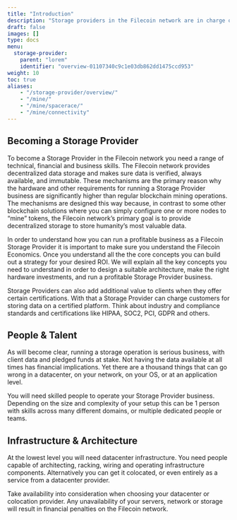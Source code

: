 ```yaml
---
title: "Introduction"
description: "Storage providers in the Filecoin network are in charge of storing, providing content and issuing new blocks."
draft: false
images: []
type: docs
menu:
  storage-provider:
    parent: "lorem"
    identifier: "overview-01107340c9c1e03db862dd1475ccd953"
weight: 10
toc: true
aliases:
    - "/storage-provider/overview/"
    - "/mine/"
    - "/mine/spacerace/"
    - "/mine/connectivity"
---
```



## Becoming a Storage Provider

To become a Storage Provider in the Filecoin network you need a range of technical, financial and business skills. The Filecoin network provides decentralized data storage and makes sure data is verified, always available, and immutable. These mechanisms are the primary reason why the hardware and other requirements for running a Storage Provider business are significantly higher than regular blockchain mining operations. The mechanisms are designed this way because, in contrast to some other blockchain solutions where you can simply configure one or more nodes to “mine” tokens, the Filecoin network’s primary goal is to provide decentralized storage to store humanity’s most valuable data.

In order to understand how you can run a profitable business as a Filecoin Storage Provider it is important to make sure you understand the Filecoin Economics. Once you understand all the the core concepts you can build out a strategy for your desired ROI. We will explain all the key concepts you need to understand in order to design a suitable architecture, make the right hardware investments, and run a profitable Storage Provider business.

Storage Providers can also add additional value to clients when they offer certain certifications. With that a Storage Provider can charge customers for storing data on a certified platform. Think about industry and compliance standards and certifications like HIPAA, SOC2, PCI, GDPR and others.


## People & Talent

As will become clear, running a storage operation is serious business, with client data and pledged funds at stake. Not having the data available at all times has financial implications. Yet there are a thousand things that can go wrong in a datacenter, on your network, on your OS, or at an application level.

You will need skilled people to operate your Storage Provider business. Depending on the size and complexity of your setup this can be 1 person with skills across many different domains, or multiple dedicated people or teams.


## Infrastructure & Architecture

At the lowest level you will need datacenter infrastructure. You need people capable of architecting, racking, wiring and operating infrastructure components. Alternatively you can get it colocated, or even entirely as a service from a datacenter provider.

Take availability into consideration when choosing your datacenter or colocation provider. Any unavailability of your servers, network or storage will result in financial penalties on the Filecoin network.